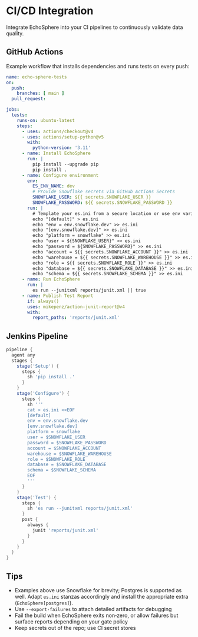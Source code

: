 # CI/CD Integration

Integrate EchoSphere into your CI pipelines to continuously validate data quality.

## GitHub Actions
Example workflow that installs dependencies and runs tests on every push:

```yaml
name: echo-sphere-tests
on:
  push:
    branches: [ main ]
  pull_request:

jobs:
  tests:
    runs-on: ubuntu-latest
    steps:
      - uses: actions/checkout@v4
      - uses: actions/setup-python@v5
        with:
          python-version: '3.11'
      - name: Install EchoSphere
        run: |
          pip install --upgrade pip
          pip install .
      - name: Configure environment
        env:
          ES_ENV_NAME: dev
          # Provide Snowflake secrets via GitHub Actions Secrets
          SNOWFLAKE_USER: ${{ secrets.SNOWFLAKE_USER }}
          SNOWFLAKE_PASSWORD: ${{ secrets.SNOWFLAKE_PASSWORD }}
        run: |
          # Template your es.ini from a secure location or use env variables
          echo "[default]" > es.ini
          echo "env = env.snowflake.dev" >> es.ini
          echo "[env.snowflake.dev]" >> es.ini
          echo "platform = snowflake" >> es.ini
          echo "user = ${SNOWFLAKE_USER}" >> es.ini
          echo "password = ${SNOWFLAKE_PASSWORD}" >> es.ini
          echo "account = ${{ secrets.SNOWFLAKE_ACCOUNT }}" >> es.ini
          echo "warehouse = ${{ secrets.SNOWFLAKE_WAREHOUSE }}" >> es.ini
          echo "role = ${{ secrets.SNOWFLAKE_ROLE }}" >> es.ini
          echo "database = ${{ secrets.SNOWFLAKE_DATABASE }}" >> es.ini
          echo "schema = ${{ secrets.SNOWFLAKE_SCHEMA }}" >> es.ini
      - name: Run EchoSphere
        run: |
          es run --junitxml reports/junit.xml || true
      - name: Publish Test Report
        if: always()
        uses: mikepenz/action-junit-report@v4
        with:
          report_paths: 'reports/junit.xml'
```

## Jenkins Pipeline
```groovy
pipeline {
  agent any
  stages {
    stage('Setup') {
      steps {
        sh 'pip install .'
      }
    }
    stage('Configure') {
      steps {
        sh '''
        cat > es.ini <<EOF
        [default]
        env = env.snowflake.dev
        [env.snowflake.dev]
        platform = snowflake
        user = $SNOWFLAKE_USER
        password = $SNOWFLAKE_PASSWORD
        account = $SNOWFLAKE_ACCOUNT
        warehouse = $SNOWFLAKE_WAREHOUSE
        role = $SNOWFLAKE_ROLE
        database = $SNOWFLAKE_DATABASE
        schema = $SNOWFLAKE_SCHEMA
        EOF
        '''
      }
    }
    stage('Test') {
      steps {
        sh 'es run --junitxml reports/junit.xml'
      }
      post {
        always {
          junit 'reports/junit.xml'
        }
      }
    }
  }
}
```

## Tips
- Examples above use Snowflake for brevity; Postgres is supported as well. Adapt `es.ini` stanzas accordingly and install the appropriate extra (`EchoSphere[postgres]`).
- Use `--export-failures` to attach detailed artifacts for debugging
- Fail the build when EchoSphere exits non‑zero, or allow failures but surface reports depending on your gate policy
- Keep secrets out of the repo; use CI secret stores

